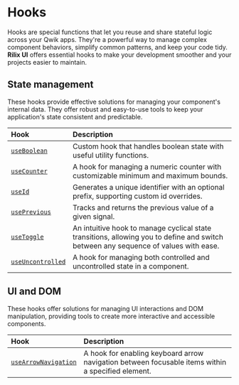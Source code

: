 # Hooks

Hooks are special functions that let you reuse and share stateful logic across your Qwik apps. They're a powerful way to manage complex component behaviors, simplify common patterns, and keep your code tidy. **Rilix UI** offers essential hooks to make your development smoother and your projects easier to maintain.

## State management

These hooks provide effective solutions for managing your component's internal data. They offer robust and easy-to-use tools to keep your application's state consistent and predictable.

| Hook                                                                                             | Description                                                                                                                         |
| :----------------------------------------------------------------------------------------------- | :---------------------------------------------------------------------------------------------------------------------------------- |
| [`useBoolean`](https://github.com/ZAHON/rilix-ui/tree/main/core/src/hooks/use-boolean)           | Custom hook that handles boolean state with useful utility functions.                                                               |
| [`useCounter`](https://github.com/ZAHON/rilix-ui/tree/main/core/src/hooks/use-counter)           | A hook for managing a numeric counter with customizable minimum and maximum bounds.                                                 |
| [`useId`](https://github.com/ZAHON/rilix-ui/tree/main/core/src/hooks/use-id)                     | Generates a unique identifier with an optional prefix, supporting custom id overrides.                                              |
| [`usePrevious`](https://github.com/ZAHON/rilix-ui/tree/main/core/src/hooks/use-previous)         | Tracks and returns the previous value of a given signal.                                                                            |
| [`useToggle`](https://github.com/ZAHON/rilix-ui/tree/main/core/src/hooks/use-toggle)             | An intuitive hook to manage cyclical state transitions, allowing you to define and switch between any sequence of values with ease. |
| [`useUncontrolled`](https://github.com/ZAHON/rilix-ui/tree/main/core/src/hooks/use-uncontrolled) | A hook for managing both controlled and uncontrolled state in a component.                                                          |

## UI and DOM

These hooks offer solutions for managing UI interactions and DOM manipulation, providing tools to create more interactive and accessible components.

| Hook                                                                                                    | Description                                                                                       |
| :------------------------------------------------------------------------------------------------------ | :------------------------------------------------------------------------------------------------ |
| [`useArrowNavigation`](https://github.com/ZAHON/rilix-ui/tree/main/core/src/hooks/use-arrow-navigation) | A hook for enabling keyboard arrow navigation between focusable items within a specified element. |
